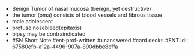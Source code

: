 - Benign Tumor of nasal mucosa (benign, yet destructive)
- the tumor (oma) consists of blood vessels and fibrous tissue
- male adolescent
- profuse nosebleed(epitaxis)
- bipsy may be contraindicated
- #SN Short Note #ent-prof-written #unanswered #card
  deck:: #ENT
  id:: 67580efb-a12a-4496-907a-890dbbe8effa